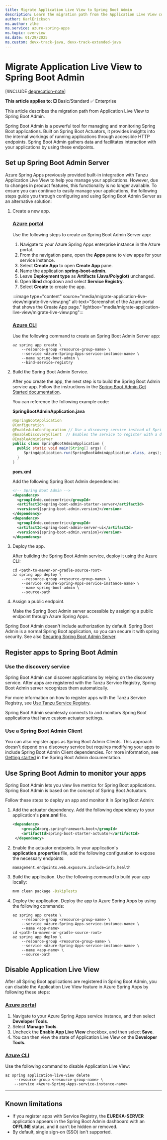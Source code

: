 ```yaml
---
title: Migrate Application Live View to Spring Boot Admin
description: Learn the migration path from the Application Live View component to self-hosted Spring Boot Admin.
author: KarlErickson
ms.author: zlhe
ms.service: azure-spring-apps
ms.topic: overview
ms.date: 01/29/2025
ms.custom: devx-track-java, devx-track-extended-java
---
```


# Migrate Application Live View to Spring Boot Admin

[!INCLUDE [deprecation-note](../includes/deprecation-note.md)]

**This article applies to:** ❎ Basic/Standard ✅ Enterprise

This article describes the migration path from Application Live View to Spring Boot Admin.

Spring Boot Admin is a powerful tool for managing and monitoring Spring Boot applications. Built on Spring Boot Actuators, it provides insights into the internal workings of running applications through accessible HTTP endpoints. Spring Boot Admin gathers data and facilitates interaction with your applications by using these endpoints.

## Set up Spring Boot Admin Server

Azure Spring Apps previously provided built-in integration with Tanzu Application Live View to help you manage your applications. However, due to changes in product features, this functionality is no longer available. To ensure you can continue to easily manage your applications, the following steps guide you through configuring and using Spring Boot Admin Server as an alternative solution:

1. Create a new app.

   ### [Azure portal](#tab/Portal)

   Use the following steps to create an Spring Boot Admin Server app:

   1. Navigate to your Azure Spring Apps enterprise instance in the Azure portal.
   1. From the navigation pane, open the **Apps** pane to view apps for your service instance.
   1. Select **Create App** to open **Create App** pane.
   1. Name the application **spring-boot-admin**.
   1. Leave **Deployment type** as **Artifacts (Java/Polyglot)** unchanged.
   1. Open **Bind** dropdown and select **Service Registry**.
   1. Select **Create** to create the app.

   :::image type="content" source="media/migrate-application-live-view/migrate-live-view.png" alt-text="Screenshot of the Azure portal that shows the Create App page." lightbox="media/migrate-application-live-view/migrate-live-view.png":::

   ### [Azure CLI](#tab/Azure-CLI)

   Use the following command to create an Spring Boot Admin Server app:

   ```azurecli
   az spring app create \
       --resource-group <resource-group-name> \
       --service <Azure-Spring-Apps-service-instance-name> \
       --name spring-boot-admin \
       --bind-service-registry
   ```

1. Build the Spring Boot Admin Service.

   After you create the app, the next step is to build the Spring Boot Admin service app. Follow the instructions in the [Spring Boot Admin Get Started documentation](https://docs.spring-boot-admin.com/3.4.1/getting-started.html).

   You can reference the following example code:

   **SpringBootAdminApplication.java**

   ```java
   @SpringBootApplication
   @Configuration
   @EnableAutoConfiguration // Use a discovery service instead of Spring Boot Admin Clinet. The rest is done by our AutoConfiguration.
   @EnableDiscoveryClient  // Enables the service to register with a discovery service
   @EnableAdminServer
   public class SpringBootAdminApplication {
     public static void main(String[] args) {
        SpringApplication.run(SpringBootAdminApplication.class, args);
     }
   }
   ```
  
   **pom.xml**
  
   Add the following Spring Boot Admin dependencies:
  
   ```xml
   <!-- Spring Boot Admin -->
   <dependency>
     <groupId>de.codecentric</groupId>
     <artifactId>spring-boot-admin-starter-server</artifactId>
     <version>${spring-boot-admin.version}</version>
   </dependency>
   <dependency>
     <groupId>de.codecentric</groupId>
     <artifactId>spring-boot-admin-server-ui</artifactId>
     <version>${spring-boot-admin.version}</version>
   </dependency>
   ```

1. Deploy the app.

   After building the Spring Boot Admin service, deploy it using the Azure CLI:

   ```azurecli
   cd <path-to-maven-or-gradle-source-root>
   az spring app deploy \
       --resource-group <resource-group-name> \
       --service <Azure-Spring-Apps-service-instance-name> \
       --name spring-boot-admin \
       --source-path
   ```

1. Assign a public endpoint.

   Make the Spring Boot Admin server accessible by assigning a public endpoint through Azure Spring Apps.

Spring Boot Admin doesn't include authorization by default. Spring Boot Admin is a normal Spring Boot application, so you can secure it with spring security. See also [Securing Spring Boot Admin Server](https://docs.spring-boot-admin.com/3.4.1/security.html).

## Register apps to Spring Boot Admin

### Use the discovery service

Spring Boot Admin can discover applications by relying on the discovery service. After apps are registered with the Tanzu Service Registry, Spring Boot Admin server recognizes them automatically.

For more information on how to register apps with the Tanzu Service Registry, see [Use Tanzu Service Registry](../enterprise/how-to-enterprise-service-registry.md).

Spring Boot Admin seamlessly connects to and monitors Spring Boot applications that have custom actuator settings.

### Use a Spring Boot Admin Client

You can also register apps as Spring Boot Admin Clients. This approach doesn't depend on a discovery service but requires modifying your apps to include Spring Boot Admin Client dependencies. For more information, see [Getting started](https://docs.spring-boot-admin.com/3.4.1/getting-started.html) in the Spring Boot Admin documentation.

## Use Spring Boot Admin to monitor your apps

Spring Boot Admin lets you view live metrics for Spring Boot applications. Spring Boot Admin is based on the concept of Spring Boot Actuators.

Follow these steps to deploy an app and monitor it in Spring Boot Admin:

1. Add the actuator dependency. Add the following dependency to your application's **pom.xml** file.

   ```xml
   <dependency>
       <groupId>org.springframework.boot</groupId>
       <artifactId>spring-boot-starter-actuator</artifactId>
    </dependency>
   ```

1. Enable the actuator endpoints. In your application's **application.properties** file, add the following configuration to expose the necessary endpoints:

   ```properties
   management.endpoints.web.exposure.include=info,health
   ```

1. Build the application. Use the following command to build your app locally:

   ```bash
   mvn clean package -DskipTests
   ```

1. Deploy the application. Deploy the app to Azure Spring Apps by using the following commands:

   ```azurecli
   az spring app create \
       --resource-group <resource-group-name> \
       --service <Azure-Spring-Apps-service-instance-name> \
       --name <app-name>
   cd <path-to-maven-or-gradle-source-root>
   az spring app deploy \
       --resource-group <resource-group-name> \
       --service <Azure-Spring-Apps-service-instance-name> \
       --name <app-name> \
       --source-path
   ```

## Disable Application Live View

After all Spring Boot applications are registered in Spring Boot Admin, you can disable the Application Live View feature in Azure Spring Apps by following these steps:

### [Azure portal](#tab/Portal)

1. Navigate to your Azure Spring Apps service instance, and then select **Developer Tools**.
1. Select **Manage Tools**.
1. Uncheck the **Enable App Live View** checkbox, and then select **Save**.
1. You can then view the state of Application Live View on the **Developer Tools**.

### [Azure CLI](#tab/Azure-CLI)

Use the following command to disable Application Live View:

```azurecli
az spring application-live-view delete
    --resource-group <resource-group-name> \
    --service <Azure-Spring-Apps-service-instance-name>
```

---

## Known limitations

- If you register apps with Service Registry, the **EUREKA-SERVER** application appears in the Spring Boot Admin dashboard with an **OFFLINE** status, and it can't be hidden or removed.
- By default, single sign-on (SSO) isn't supported.
